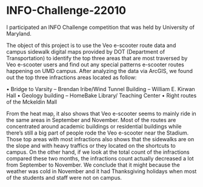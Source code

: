 # INFO-Challenge-22010
I participated an INFO Challenge competition that was held by University of Maryland. 

The object of this project is to use the Veo e-scooter route data and campus sidewalk digital maps provided by DOT (Department of Transportation) to identify the top three areas that are most traversed by Veo e-scooter users and find out any special patterns e-scooter routes happening on UMD campus.
After analyzing the data via ArcGIS, we found out the top three infractions areas located as follow:

•	Bridge to Varsity – Brendan Iribe/Wind Tunnel Building – William E. Kirwan Hall
•	Geology building – HomeBake Library/ Teaching Center
•	Right routes of the Mckeldin Mall

From the heat map, it also shows that Veo e-scooter seems to mainly ride in the same areas in September and November. Most of the routes are concentrated around academic buildings or residential buildings while there’s still a big part of people rode the Veo e-scooter near the Stadium. Those top areas with most infractions also shows that the sidewalks are on the slope and with heavy traffics or they located on the shortcuts to campus. On the other hand, if we look at the total count of the infractions compared these two months, the infractions count actually decreased a lot from September to November. We conclude that it might because the weather was cold in November and it had Thanksgiving holidays when most of the students and staff were not on campus.

